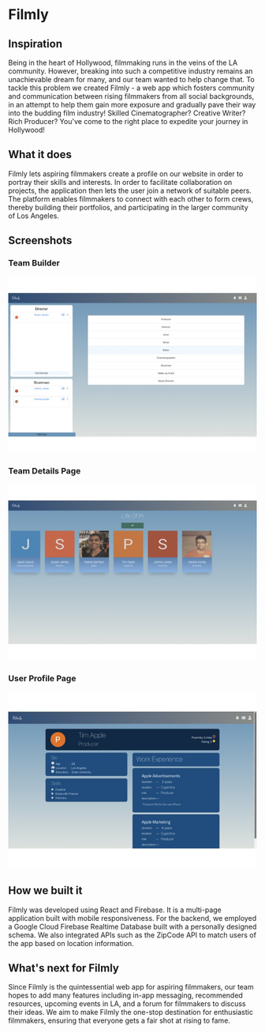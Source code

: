 # Filmly

## Inspiration
Being in the heart of Hollywood, filmmaking runs in the veins of the LA community. However, breaking into such a competitive industry remains an unachievable dream for many, and our team wanted to help change that. To tackle this problem we created Filmly - a web app which fosters community and communication between rising filmmakers from all social backgrounds, in an attempt to help them gain more exposure and gradually pave their way into the budding film industry! Skilled Cinematographer? Creative Writer? Rich Producer? You've come to the right place to expedite your journey in Hollywood!

## What it does
Filmly lets aspiring filmmakers create a profile on our website in order to portray their skills and interests. In order to facilitate collaboration on projects, the application then lets the user join a network of suitable peers. The platform enables filmmakers to connect with each other to form crews, thereby building their portfolios, and participating in the larger community of Los Angeles.

## Screenshots

### Team Builder
![](screenshots/builder.jpg)

### Team Details Page
![](screenshots/team.jpg)

### User Profile Page
![](screenshots/profile.jpg)

## How we built it
Filmly was developed using React and Firebase. It is a multi-page application built with mobile responsiveness. For the backend, we employed a Google Cloud Firebase Realtime Database built with a personally designed schema. We also integrated APIs such as the ZipCode API to match users of the app based on location information.

## What's next for Filmly
Since Filmly is the quintessential web app for aspiring filmmakers, our team hopes to add many features including in-app messaging, recommended resources, upcoming events in LA, and a forum for filmmakers to discuss their ideas. We aim to make Filmly the one-stop destination for enthusiastic filmmakers, ensuring that everyone gets a fair shot at rising to fame.